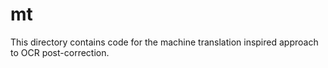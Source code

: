 # mt

This directory contains code for the machine translation inspired approach to
OCR post-correction.
